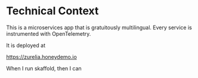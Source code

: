 # Technical Context

This is a microservices app that is gratuitously multilingual. Every service is instrumented with OpenTelemetry.

It is deployed at 

https://zurelia.honeydemo.io

When I run skaffold, then I can 